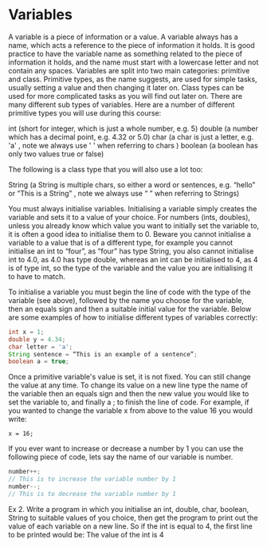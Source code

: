 Variables
=============
A variable is a piece of information or a value.  A variable always has a name, which acts a reference to the piece of information it holds.  It is good practice to have the variable name as something related to the piece of information it holds, and the name must start with a lowercase letter and not contain any spaces.  Variables are split into two main categories: primitive and class.  Primitive types, as the name suggests, are used for simple tasks, usually setting a value and then changing it later on.  Class types can be used for more complicated tasks as you will find out later on.  There are many different sub types of variables.  Here are a number of different primitive types you will use during this course:

int (short for integer, which is just a whole number, e.g. 5)
double (a number which has a decimal point, e.g. 4.32 or 5.0)
char (a char is just a letter, e.g. 'a' , note we always use ' ' when referring to chars )
boolean (a boolean has only two values true or false)

The following is a class type that you will also use a lot too:

String (a String is multiple chars, so either a word or sentences, e.g. “hello” or “This is a String” , note we always use “ ” when referring to Strings)

You must always initialise variables.  Initialising a variable simply creates the variable and sets it to a value of your choice.  For numbers (ints, doubles), unless you already know which value you want to initially set the variable to, it is often a good idea to initialise them to 0.  Beware you cannot initialise a variable to a value that is of a different type, for example you cannot initialise an int to “four”, as “four” has type String, you also cannot initialise int to 4.0, as 4.0 has type double, whereas an int can be initialised to 4, as 4 is of type int, so the type of the variable and the value you are initialising it to have to match.

To initialise a variable you must begin the line of code with the type of the variable (see above), followed by the name you choose for the variable, then an equals sign and then a suitable initial value for the variable.  Below are some examples of how to initialise different types of variables correctly:

```java
int x = 1;
double y = 4.34;
char letter = 'a';
String sentence = “This is an example of a sentence”;
boolean a = true;
```

Once a primitive variable's value is set, it is not fixed.  You can still change the value at any time.  To change its value on a new line type the name of the variable then an equals sign and then the new value you would like to set the variable to, and finally a ; to finish the line of code.  For example, if you wanted to change the variable x from above to the value 16 you would write:

```
x = 16;
```

If you ever want to increase or decrease a number by 1 you can use the following piece of code, lets say the name of our variable is number.

```java
number++;
// This is to increase the variable number by 1
number--;
// This is to decrease the variable number by 1
```

Ex 2. Write a program in which you initialise an int, double, char, boolean, String to suitable values of you choice, then get the program to print out the value of each variable on a new line.  So if the int is equal to 4, the first line to be printed would be:
The value of the int is 4
